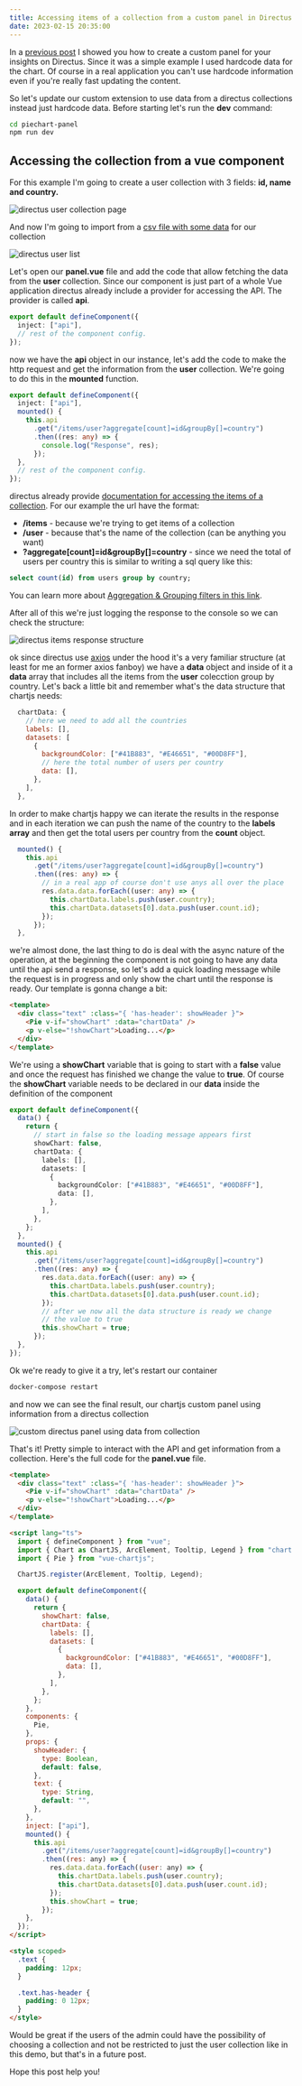 ```yaml
---
title: Accessing items of a collection from a custom panel in Directus
date: 2023-02-15 20:35:00
---
```


In a [previous post](https://blog.eperedo.com/2023/02/14/custom-panel-directus-chart-js/) I showed you how to create a custom panel for your insights on Directus. Since it was a simple example I used hardcode data for the chart. Of course in a real application you can't use hardcode information even if you're really fast updating the content.

So let's update our custom extension to use data from a directus collections instead just hardcode data. Before starting let's run the **dev** command:

```bash
cd piechart-panel
npm run dev
```

## Accessing the collection from a vue component

For this example I'm going to create a user collection with 3 fields: **id, name and country.**

![directus user collection page](https://user-images.githubusercontent.com/461124/219236438-facdd298-a469-4167-b060-82807666fb9d.PNG)

And now I'm going to import from a [csv file with some data](https://github.com/eperedo/vue-static-map/files/10751036/users.csv) for our collection

![directus user list](https://user-images.githubusercontent.com/461124/219236460-a86a35c5-cbf1-468e-a314-129e00901e1d.PNG)

Let's open our **panel.vue** file and add the code that allow fetching the data from the **user** collection.
Since our component is just part of a whole Vue application directus already include a provider for accessing the API. The provider is called **api**.

```ts
export default defineComponent({
  inject: ["api"],
  // rest of the component config.
});
```

now we have the **api** object in our instance, let's add the code to make the http request and get the information from the **user** collection. We're going to do this in the **mounted** function.

```ts
export default defineComponent({
  inject: ["api"],
  mounted() {
    this.api
      .get("/items/user?aggregate[count]=id&groupBy[]=country")
      .then((res: any) => {
        console.log("Response", res);
      });
  },
  // rest of the component config.
});
```

directus already provide [documentation for accessing the items of a collection](https://docs.directus.io/reference/items.html). For our example the url have the format:

- **/items** - because we're trying to get items of a collection
- **/user** - because that's the name of the collection (can be anything you want)
- **?aggregate[count]=id&groupBy[]=country** - since we need the total of users per country this is similar to writing a sql query like this:

```sql
select count(id) from users group by country;
```

You can learn more about [Aggregation & Grouping filters in this link](https://docs.directus.io/reference/query.html#aggregation-grouping).

After all of this we're just logging the response to the console so we can check the structure:

![directus items response structure](https://user-images.githubusercontent.com/461124/219236551-3de6095a-e034-4514-b9b3-db26fe50b7b3.PNG)

ok since directus use [axios](https://axios-http.com/docs/intro) under the hood it's a very familiar structure (at least for me an former axios fanboy) we have a **data** object and inside of it a **data** array that includes all the items from the **user** colecction group by country.
Let's back a little bit and remember what's the data structure that chartjs needs:

```js
  chartData: {
    // here we need to add all the countries
    labels: [],
    datasets: [
      {
        backgroundColor: ["#41B883", "#E46651", "#00D8FF"],
        // here the total number of users per country
        data: [],
      },
    ],
  },
```

In order to make chartjs happy we can iterate the results in the response and in each iteration we can push the name of the country to the **labels array** and then get the total users per country from the **count** object.

```ts
  mounted() {
    this.api
      .get("/items/user?aggregate[count]=id&groupBy[]=country")
      .then((res: any) => {
        // in a real app of course don't use anys all over the place
        res.data.data.forEach((user: any) => {
          this.chartData.labels.push(user.country);
          this.chartData.datasets[0].data.push(user.count.id);
        });
      });
  },
```

we're almost done, the last thing to do is deal with the async nature of the operation, at the beginning the component is not going to have any data until the api send a response, so let's add a quick loading message while the request is in progress and only show the chart until the response is ready.
Our template is gonna change a bit:

```html
<template>
  <div class="text" :class="{ 'has-header': showHeader }">
    <Pie v-if="showChart" :data="chartData" />
    <p v-else="!showChart">Loading...</p>
  </div>
</template>
```

We're using a **showChart** variable that is going to start with a **false** value and once the request has finished we change the value to **true**.
Of course the **showChart** variable needs to be declared in our **data** inside the definition of the component

```ts
export default defineComponent({
  data() {
    return {
      // start in false so the loading message appears first
      showChart: false,
      chartData: {
        labels: [],
        datasets: [
          {
            backgroundColor: ["#41B883", "#E46651", "#00D8FF"],
            data: [],
          },
        ],
      },
    };
  },
  mounted() {
    this.api
      .get("/items/user?aggregate[count]=id&groupBy[]=country")
      .then((res: any) => {
        res.data.data.forEach((user: any) => {
          this.chartData.labels.push(user.country);
          this.chartData.datasets[0].data.push(user.count.id);
        });
        // after we now all the data structure is ready we change
        // the value to true
        this.showChart = true;
      });
  },
});
```

Ok we're ready to give it a try, let's restart our container

```bash
docker-compose restart
```

and now we can see the final result, our chartjs custom panel using information from a directus collection

![custom directus panel using data from collection](https://user-images.githubusercontent.com/461124/219236592-cdc9583e-c847-4fe2-8169-a68d15f92c9e.PNG)

That's it! Pretty simple to interact with the API and get information from a collection. Here's the full code for the **panel.vue** file.

```html
<template>
  <div class="text" :class="{ 'has-header': showHeader }">
    <Pie v-if="showChart" :data="chartData" />
    <p v-else="!showChart">Loading...</p>
  </div>
</template>

<script lang="ts">
  import { defineComponent } from "vue";
  import { Chart as ChartJS, ArcElement, Tooltip, Legend } from "chart.js";
  import { Pie } from "vue-chartjs";

  ChartJS.register(ArcElement, Tooltip, Legend);

  export default defineComponent({
    data() {
      return {
        showChart: false,
        chartData: {
          labels: [],
          datasets: [
            {
              backgroundColor: ["#41B883", "#E46651", "#00D8FF"],
              data: [],
            },
          ],
        },
      };
    },
    components: {
      Pie,
    },
    props: {
      showHeader: {
        type: Boolean,
        default: false,
      },
      text: {
        type: String,
        default: "",
      },
    },
    inject: ["api"],
    mounted() {
      this.api
        .get("/items/user?aggregate[count]=id&groupBy[]=country")
        .then((res: any) => {
          res.data.data.forEach((user: any) => {
            this.chartData.labels.push(user.country);
            this.chartData.datasets[0].data.push(user.count.id);
          });
          this.showChart = true;
        });
    },
  });
</script>

<style scoped>
  .text {
    padding: 12px;
  }

  .text.has-header {
    padding: 0 12px;
  }
</style>
```

Would be great if the users of the admin could have the possibility of choosing a collection and not be restricted to just the user collection like in this demo, but that's in a future post.

Hope this post help you!
